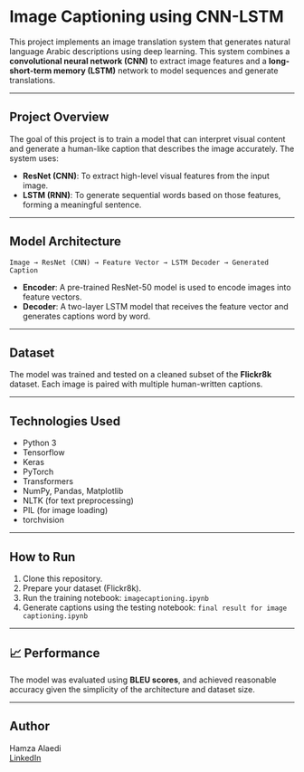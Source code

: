 
#  Image Captioning using CNN-LSTM

This project implements an image translation system that generates natural language Arabic descriptions using deep learning. This system combines a **convolutional neural network (CNN)** to extract image features and a **long-short-term memory (LSTM)** network to model sequences and generate translations.

---

##  Project Overview

The goal of this project is to train a model that can interpret visual content and generate a human-like caption that describes the image accurately. The system uses:

- **ResNet (CNN)**: To extract high-level visual features from the input image.
- **LSTM (RNN)**: To generate sequential words based on those features, forming a meaningful sentence.

---

##  Model Architecture

```
Image → ResNet (CNN) → Feature Vector → LSTM Decoder → Generated Caption
```

- **Encoder**: A pre-trained ResNet-50 model is used to encode images into feature vectors.
- **Decoder**: A two-layer LSTM model that receives the feature vector and generates captions word by word.

---

##  Dataset

The model was trained and tested on a cleaned subset of the **Flickr8k** dataset. Each image is paired with multiple human-written captions.

---

##  Technologies Used

- Python 3
- Tensorflow
- Keras
- PyTorch
- Transformers
- NumPy, Pandas, Matplotlib
- NLTK (for text preprocessing)
- PIL (for image loading)
- torchvision

---

##  How to Run

1. Clone this repository.
2. Prepare your dataset (Flickr8k).
3. Run the training notebook: `imagecaptioning.ipynb`
4. Generate captions using the testing notebook: `final result for image captioning.ipynb`


---

## 📈 Performance

The model was evaluated using **BLEU scores**, and achieved reasonable accuracy given the simplicity of the architecture and dataset size.

---

##  Author

Hamza Alaedi  
[LinkedIn](https://www.linkedin.com/in/hamza-alaedi-395669366)  


